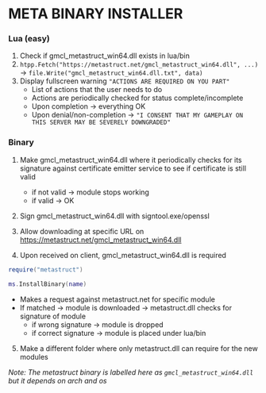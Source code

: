 # META BINARY INSTALLER

### Lua (easy)
1) Check if gmcl_metastruct_win64.dll exists in lua/bin
2) `htpp.Fetch("https://metastruct.net/gmcl_metastruct_win64.dll", ...)` -> `file.Write("gmcl_metastruct_win64.dll.txt", data)`
3) Display fullscreen warning `"ACTIONS ARE REQUIRED ON YOU PART"`
	- List of actions that the user needs to do
	- Actions are periodically checked for status complete/incomplete
	- Upon completion -> everything OK
	- Upon denial/non-completion -> `"I CONSENT THAT MY GAMEPLAY ON THIS SERVER MAY BE SEVERELY DOWNGRADED"`

### Binary
1) Make gmcl_metastruct_win64.dll where it periodically checks for its signature against certificate emitter service
to see if certificate is still valid
	- if not valid -> module stops working
	- if valid -> OK

2) Sign gmcl_metastruct_win64.dll with signtool.exe/openssl
3) Allow downloading at specific URL on https://metastruct.net/gmcl_metastruct_win64.dll
4) Upon received on client, gmcl_metastruct_win64.dll is required
```lua
require("metastruct")

ms.InstallBinary(name)
```

- Makes a request against metastruct.net for specific module
- If matched -> module is downloaded -> metastruct.dll checks for signature of module
	- if wrong signature -> module is dropped
	- if correct signature -> module is placed under lua/bin

5) Make a different folder where only metastruct.dll can require for the new modules

*Note: The metastruct binary is labelled here as `gmcl_metastruct_win64.dll` but it depends on arch and os*